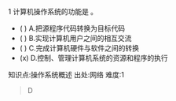 1
计算机操作系统的功能是 。
- ( ) A.把源程序代码转换为目标代码
- ( ) B.实现计算机用户之间的相互交流
- ( ) C.完成计算机硬件与软件之间的转换
- (x) D.控制、管理计算机系统的资源和程序的执行

知识点:操作系统概述
出处:网络
难度:1
> D
